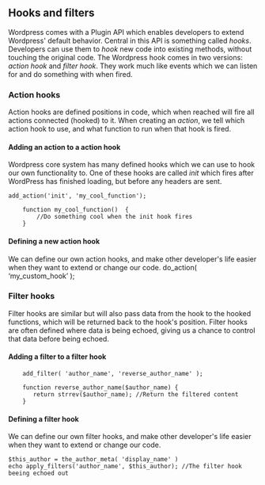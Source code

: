 ## Hooks and filters

Wordpress comes with a Plugin API which enables developers to extend Wordpress' default behavior. Central in this API is something called *hooks*. Developers can use them to *hook* new code into existing methods, without touching the original code. The Wordpress hook comes in two versions: *action hook* and *filter hook*. They work much like events which we can listen for and do something with when fired.

### Action hooks
Action hooks are defined positions in code, which when reached will fire all actions connected (hooked) to it. When creating an *action*, we tell which action hook to use, and what function to run when that hook is fired. 

#### Adding an action to a action hook
Wordpress core system has many defined hooks which we can use to hook our own functionality to. One of these hooks are called *init* which fires after WordPress has finished loading, but before any headers are sent.

    add_action('init', 'my_cool_function');
    
    	function my_cool_function()  {
      	    //Do something cool when the init hook fires
    	}

#### Defining a new action hook
We can define our own action hooks, and make other developer's life easier when they want to extend or change our code.
	do_action( ‘my_custom_hook’ );

### Filter hooks
Filter hooks are similar but will also pass data from the hook to the hooked functions, which will be returned back to the hook's position. Filter hooks are often defined where data is being echoed, giving us a chance to control that data before being echoed.

#### Adding a filter to a filter hook

    	add_filter( 'author_name', 'reverse_author_name' );
    
    	function reverse_author_name($author_name) {
      	   return strrev($author_name); //Return the filtered content
    	}

#### Defining a filter hook
We can define our own filter hooks, and make other developer's life easier when they want to extend or change our code.

	$this_author = the_author_meta( 'display_name' )
	echo apply_filters('author_name', $this_author); //The filter hook beeing echoed out
    
